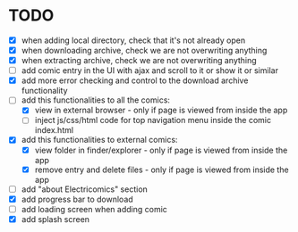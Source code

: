 # TODO

* [x] when adding local directory, check that it's not already open
* [x] when downloading archive, check we are not overwriting anything
* [x] when extracting archive, check we are not overwriting anything
* [ ] add comic entry in the UI with ajax and scroll to it or show it or similar
* [x] add more error checking and control to the download archive functionality
* [ ] add this functionalities to all the comics:
  * [x] view in external browser - only if page is viewed from inside the app
  * [ ] inject js/css/html code for top navigation menu inside the comic index.html
* [x] add this functionalities to external comics:
  * [x] view folder in finder/explorer - only if page is viewed from inside the app
  * [x] remove entry and delete files - only if page is viewed from inside the app
* [ ] add "about Electricomics" section
* [x] add progress bar to download
* [ ] add loading screen when adding comic
* [x] add splash screen